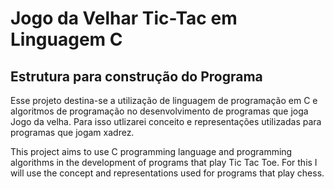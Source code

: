 # Jogo da Velhar Tic-Tac em Linguagem C

## Estrutura para construção do Programa

Esse projeto destina-se a utilização de 
linguagem de programação em C e algoritmos
de programação no desenvolvimento de programas
que joga Jogo da velha. Para isso utlizarei
conceito e representações utilizadas para
programas que jogam xadrez.

This project aims to use C programming 
language and programming algorithms in 
the development of programs that play 
Tic Tac Toe. For this I will use the concept 
and representations used for programs that 
play chess.

